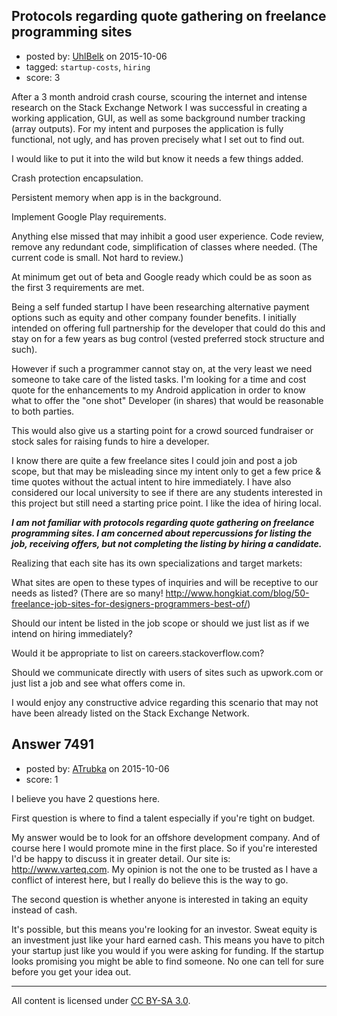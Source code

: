 ## Protocols regarding quote gathering on freelance programming sites

- posted by: [UhlBelk](https://stackexchange.com/users/4323060/uhlbelk) on 2015-10-06
- tagged: `startup-costs`, `hiring`
- score: 3


After a 3 month android crash course, scouring the internet and intense research on the Stack Exchange Network I was successful in creating a working application, GUI, as well as some background number tracking (array outputs).  For my intent and purposes the application is fully functional, not ugly, and has proven precisely what I set out to find out.

I would like to put it into the wild but know it needs a few things added.

Crash protection encapsulation.

Persistent memory when app is in the background.

Implement Google Play requirements.

Anything else  missed that may inhibit a good user experience.
Code review, remove any redundant code, simplification of classes where needed.
(The current code is small. Not hard to review.)

At minimum get out of beta and Google ready which could be as soon as the first 3 requirements are met. 

Being a self funded startup I have been researching alternative payment options such as equity and other company founder benefits. I initially intended on offering full partnership for the developer that could do this and stay on for a few years as bug control (vested preferred stock structure and such).

However if such a programmer cannot stay on, at the very least we need someone to take care of the listed tasks. 
I'm looking for a time and cost quote for the enhancements to my Android application in order to know what to offer the "one shot" Developer (in shares) that would be reasonable to both parties.  

This would also give us a starting point for a crowd sourced fundraiser or stock sales for raising funds to hire a developer.

I know there are quite a few freelance sites I could join and post a job scope, but that may be misleading since my intent only to get a few price & time quotes without the actual intent to hire immediately.  I have also considered our local university to see if there are any students interested in this project but still need a starting price point. I like the idea of hiring local. 

***I am not familiar with protocols regarding quote gathering on freelance programming sites.
I am concerned about repercussions for listing the job, receiving offers, but not completing the listing by hiring a candidate.***

Realizing that each site has its own specializations and target markets:

What sites are open to these types of inquiries and will be receptive to our needs as listed? (There are so many! http://www.hongkiat.com/blog/50-freelance-job-sites-for-designers-programmers-best-of/)

Should our intent be listed in the job scope or should we just list as if we intend on hiring immediately?

Would it be appropriate to list on careers.stackoverflow.com?

Should we communicate directly with users of sites such as upwork.com or just list a job and see what offers come in.

I would enjoy any constructive advice regarding this scenario that may not have been already listed on the Stack Exchange Network.


## Answer 7491

- posted by: [ATrubka](https://stackexchange.com/users/1052629/atrubka) on 2015-10-06
- score: 1

I believe you have 2 questions here.

First question is where to find a talent especially if you're tight on budget.

My answer would be to look for an offshore development company. And of course here I would promote mine in the first place. So if you're interested I'd be happy to discuss it in greater detail. Our site is: http://www.varteq.com. My opinion is not the one to be trusted as I have a conflict of interest here, but I really do believe this is the way to go.

The second question is whether anyone is interested in taking an equity instead of cash.

It's possible, but this means you're looking for an investor. Sweat equity is an investment just like your hard earned cash. This means you have to pitch your startup just like you would if you were asking for funding. If the startup looks promising you might be able to find someone. No one can tell for sure before you get your idea out.



---

All content is licensed under [CC BY-SA 3.0](https://creativecommons.org/licenses/by-sa/3.0/).
